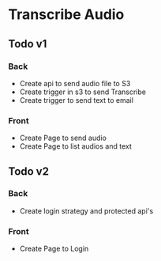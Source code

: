 # Transcribe Audio

## Todo v1

  ### Back
  - Create api to send audio file to S3
  - Create trigger in s3 to send Transcribe
  - Create trigger to send text to email
  
  ### Front
  - Create Page to send audio
  - Create Page to list audios and text

## Todo v2

  ### Back
  - Create login strategy and protected api's
  
  ### Front
  - Create Page to Login
